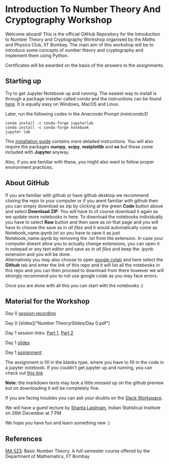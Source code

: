 # Introduction To Number Theory And Cryptography Workshop

Welcome aboard! This is the official GitHub Repository for the Introduction to Number Theory and Cryptography Workshop organised by the Maths and Physics Club, IIT Bombay. 
The main aim of this workshop will be to introduce some concepts of number theory and cryptography and implement them using Python.

Certificates will be awarded on the basis of the answers to the assignments.

## Starting up

Try to get Jupyter Notebook up and running. The easiest way to install is through a package installer called *conda* and the instructions can be found [here](https://www.anaconda.com/products/individual). It is equally easy on Windows, MacOS and Linux.

Later, run the following codes in the *Anaconda Prompt (miniconda3)*
```
conda install -c conda-forge jupyterlab
conda install -c conda-forge notebook
jupyter lab
```
This [installation guide](https://jupyterlab.readthedocs.io/en/stable/getting_started/installation.html) contains more detailed instructions.
You will also require the packages **numpy**, **scipy**, **matplotlib** and **os** but these come included with **Jupyter** anyway.<br>

Also, if you are familiar with these, you might also want to follow proper environment practices.

## About GitHub

If you are familiar with github or have github desktop we recommend cloning the repo to your computer or if you arent familiar with github then you can simply download as zip by clicking at the green **Code** button above and select **Download ZIP**. You will have to of course download it again as we update more notebooks in here.
To download the notebooks individually you have to select **Raw** button and then save as on that page and you will have to choose the save as in *all files* and it would automatically come as Notebook_name.ipynb.txt so you have to save it as just Notebook_name.ipynb by removing the .txt from the extension. In case your computer doesnt allow you to actually change extensions, you can open it in notepad or any text editor and save as in *all files* and keep the .ipynb extension and you will be done.<br>
Alternatively you may also choose to open [google colab](https://colab.research.google.com/) and here select the **Github** tab and enter the link of this repo and it will list all the notebooks in this repo and you can then proceed to download from there however we will strongly recommend you to not use google colab as you may face errors. 

Once you are done with all this you can start with the notebooks :)

## Material for the Workshop

Day 0 [session recording](https://drive.google.com/file/d/1SeQPHmDuDhe_lZz6MRtx5ymNXKn6ADLI/view?usp=drivesdk)

Day 0 [slides]("Number Theory/Slides/Day 0.pdf")

Day 1 session links: [Part 1](https://drive.google.com/file/d/1ZZmoPK2yrnuXBdOJUlYcva9MBBxh2qVl/view?usp=drivesdk), [Part 2](https://drive.google.com/file/d/1umh3L-pebj3T6VHnXRgaSe2qg95FwTKy/view?usp=drivesdk)

Day 1 [slides](https://drive.google.com/file/d/1ddJB6ubWwE6asH92VGUrC_ngYBQa6Fs8/view?usp=drivesdk)

Day 1 [assignment](https://drive.google.com/file/d/13XG1evtV1Ius5WKavmjoIdcZrvHlQL9H/view?usp=drivesdk)

The assignment is fill in the blanks type, where you have to fill in the code in a jupyter notebook. If you couldn't get jupyter up and running, you can check out [this link](https://youtu.be/CwFq3YDU6_Y)

**Note:** the markdown texts may look a little messed up on the github preview but on downloading it will be completely fine.

If you are facing troubles you can ask your doubts on the [Slack Workspace](https://join.slack.com/t/numbertheorymnp/shared_invite/zt-k2soxcki-KjB45dA0FehDKvTWN9KBOQ).<br>

We will have a guest lecture by [Shanta Laishram](https://www.isical.ac.in/shanta-laishram), Indian Statistical Institute on 26th December at 7 PM

We hope you have fun and learn something new :)

## References

[MA 523](http://www.math.iitb.ac.in/Academics/course_resources.php): Basic Number Theory. A full-semester course offered by the Department of Mathematics, IIT Bombay<br>
